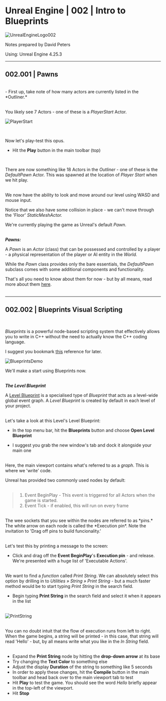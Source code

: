 # Unreal Engine | 002 | Intro to Blueprints

![UnrealEngineLogo002](https://user-images.githubusercontent.com/36719180/90347960-a4e68900-e087-11ea-9349-f5a59105b4d2.png)


Notes prepared by David Peters

Using: Unreal Engine 4.25.3 

---

## 002.001 | Pawns

<br>
- First up, take note of how many actors are currently listed in the *Outliner.*
<br><br>

You likely see 7 Actors - one of these is a *PlayerStart* Actor.  

![PlayerStart](https://user-images.githubusercontent.com/36719180/90562920-1a249c00-e1f7-11ea-8351-6207ee79aa39.png)

<br>

Now let's play-test this opus.

- Hit the **Play** button in the main toolbar (top)
<br>

There are now something like 18 Actors in the *Outliner* - one of these is the *DefaultPawn* Actor.
This was spawned at the location of *Player Start* when we hit play.
<br><br>

We now have the ability to look and move around our level using WASD and mouse input.

Notice that we also have some collision in place - we can't move through the 'Floor' *StaticMeshActor.*

We're currently playing the game as Unreal's default *Pawn*.
<br><br>

***Pawns:***  

A *Pawn* is an *Actor* (class) that can be possessed and controlled by a player - a physical representation of the player or AI entity in the *World.*

While the *Pawn* class provides only the bare essentials, the *DefaultPawn* subclass comes with some additional components and functionality.

That's all you need to know about them for now - but by all means, read more about them [here](https://docs.unrealengine.com/en-US/Gameplay/Framework/Pawn/index.html).
<br><br>

___

## 002.002 | Blueprints Visual Scripting

<br>

_Blueprints_ is a powerful node-based scripting system that effectively allows you to write in C++ without the need to actually know the C++ coding language.

I suggest you bookmark [this](https://docs.unrealengine.com/en-US/Engine/Blueprints/index.html) reference for later.

![BlueprintsDemo](https://user-images.githubusercontent.com/36719180/90563504-0e85a500-e1f8-11ea-9954-cbfe19631143.png)

We'll make a start using Blueprints now.
<br><br>

***The Level Blueprint***

A [Level Blueprint](https://docs.unrealengine.com/en-US/Engine/Blueprints/UserGuide/Types/LevelBlueprint/index.html) is a specialised type of *Blueprint* that acts as a level-wide global event graph. A *Level Blueprint* is created by default in each level of your project.
<br><br>

Let's take a look at this Level's Level Blueprint:

- In the top menu bar, hit the **Blueprints** button and choose **Open Level Blueprint**

- I suggest you grab the new window's tab and dock it alongside your main one 
<br><br>

Here, the main viewport contains what's referred to as a *graph*. This is where we 'write' code.

Unreal has provided two commonly used nodes by default:
<br><br>

>1. Event BeginPlay - This event is triggered for all Actors when the game is started.
>2. Event Tick - if enabled, this will run on every frame

<br>
The wee sockets that you see within the nodes are referred to as *pins.* 
The white arrow on each node is called the *Execution pin*.
Note the invitation to 'Drag off pins to build funcionality.'
<br><br>

Let's test this by printing a message to the screen:

- Click and drag off the **Event BeginPlay**'s **Execution pin** - and release.
We're presented with a huge list of 'Executable Actions'.
<br><br>

We want to find a *function* called *Print String*. We can absolutely select this option by drilling in to *Utilities » String » Print String* - but a much faster method would be to start typing *Print String* in the search field.

- Begin typing **Print String** in the search field and select it when it appears in the list
<br><br>

![PrintString](https://user-images.githubusercontent.com/36719180/90566267-4a226e00-e1fc-11ea-888c-cedc5bba6be1.png)
<br><br>

You can no doubt intuit that the flow of execution runs from left to right. When the game begins, a string will be printed - in this case, that string will read 'Hello' - but, by all means write what you like in the *In String* field.
<br><br>

- Expand the **Print String** node by hitting the **drop-down arrow** at its base
- Try changing the **Text Color** to something else
- Adjust the display **Duration** of the string to something like 5 seconds
- In order to apply these changes, hit the **Compile** button in the main toolbar and head back over to the main viewport tab to test
- Hit **Play** to test the game. You should see the word *Hello* briefly appear in the top-left of the viewport.
- Hit **Stop**

<br><br>






